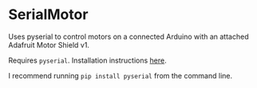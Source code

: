 # SerialMotor
Uses pyserial to control motors on a connected Arduino with an attached Adafruit Motor Shield v1.

Requires `pyserial`. Installation instructions [here](https://pyserial.readthedocs.io/en/latest/pyserial.html).

I recommend running `pip install pyserial` from the command line.
